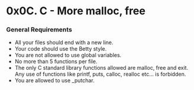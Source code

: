 # 0x0C. C - More malloc, free

### General Requirements

- All your files should end with a new line.
- Your code should use the Betty style.
- You are not allowed to use global variables.
- No more than 5 functions per file.
- The only C standard library functions allowed are malloc, free and exit. Any use of functions like printf, puts, calloc, realloc etc… is forbidden.
- You are allowed to use _putchar.
